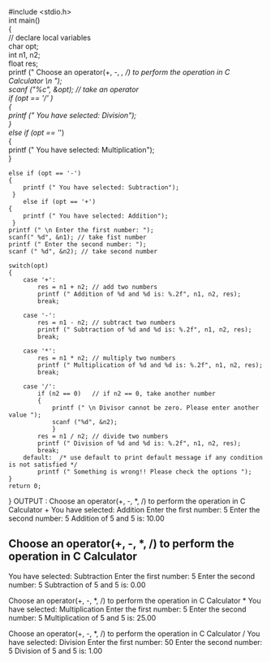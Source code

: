 #include <stdio.h>  
int main()  
{  
    // declare local variables  
    char opt;  
    int n1, n2;   
    float res;  
    printf (" Choose an operator(+, -, *, /) to perform the operation in C Calculator \n ");  
    scanf ("%c", &opt); // take an operator  
    if (opt == '/' )  
    {  
        printf (" You have selected: Division");  
    }  
    else if (opt == '*')  
    {  
        printf (" You have selected: Multiplication");  
     }  
       
    else if (opt == '-')  
    {  
        printf (" You have selected: Subtraction");  
     }  
        else if (opt == '+')  
    {  
        printf (" You have selected: Addition");  
     }     
    printf (" \n Enter the first number: ");  
    scanf(" %d", &n1); // take fist number  
    printf (" Enter the second number: ");  
    scanf (" %d", &n2); // take second number  
      
    switch(opt)  
    {  
        case '+':  
            res = n1 + n2; // add two numbers  
            printf (" Addition of %d and %d is: %.2f", n1, n2, res);  
            break;  
          
        case '-':  
            res = n1 - n2; // subtract two numbers  
            printf (" Subtraction of %d and %d is: %.2f", n1, n2, res);  
            break;  
              
        case '*':  
            res = n1 * n2; // multiply two numbers  
            printf (" Multiplication of %d and %d is: %.2f", n1, n2, res);  
            break;            
          
        case '/':  
            if (n2 == 0)   // if n2 == 0, take another number  
            {  
                printf (" \n Divisor cannot be zero. Please enter another value ");  
                scanf ("%d", &n2);        
                }  
            res = n1 / n2; // divide two numbers  
            printf (" Division of %d and %d is: %.2f", n1, n2, res);  
            break;  
        default:  /* use default to print default message if any condition is not satisfied */  
            printf (" Something is wrong!! Please check the options ");               
    }  
    return 0;  
}
OUTPUT :
Choose an operator(+, -, *, /) to perform the operation in C Calculator 
 +
 You have selected: Addition 
 Enter the first number: 5
 Enter the second number: 5
 Addition of 5 and 5 is: 10.00
 
 Choose an operator(+, -, *, /) to perform the operation in C Calculator 
 -
 You have selected: Subtraction 
 Enter the first number: 5
 Enter the second number: 5
 Subtraction of 5 and 5 is: 0.00
 
 Choose an operator(+, -, *, /) to perform the operation in C Calculator 
 *
 You have selected: Multiplication 
 Enter the first number: 5
 Enter the second number: 5
 Multiplication of 5 and 5 is: 25.00
 
 Choose an operator(+, -, *, /) to perform the operation in C Calculator 
 /
 You have selected: Division 
Enter the first number: 50
Enter the second number: 5
 Division of 5 and 5 is: 1.00
